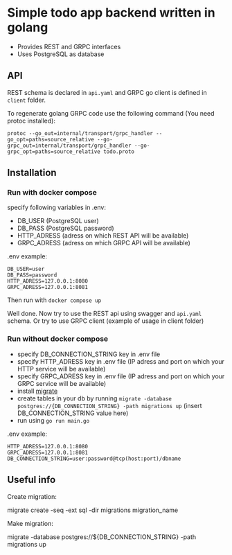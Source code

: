 # Simple todo app backend written in golang

- Provides REST and GRPC interfaces
- Uses PostgreSQL as database

## API

REST schema is declared in `api.yaml` and GRPC go client is defined in `client` folder.

To regenerate golang GRPC code use the following command (You need protoc installed):

```
protoc --go_out=internal/transport/grpc_handler --go_opt=paths=source_relative --go-grpc_out=internal/transport/grpc_handler --go-grpc_opt=paths=source_relative todo.proto
```

## Installation

### Run with docker compose

specify following variables in .env:

- DB_USER (PostgreSQL user)
- DB_PASS (PostgreSQL password)
- HTTP_ADRESS (adress on which REST API will be available)
- GRPC_ADRESS (adress on which GRPC API will be available)

.env example:

```
DB_USER=user
DB_PASS=password
HTTP_ADRESS=127.0.0.1:8080
GRPC_ADRESS=127.0.0.1:8081
```

Then run with `docker compose up`

Well done. Now try to use the REST api using swagger and `api.yaml` schema. Or try to use GRPC client (example of usage in client folder)

### Run without docker compose

- specify DB_CONNECTION_STRING key in .env file
- specify HTTP_ADRESS key in .env file (IP adress and port on which your HTTP service will be available)
- specify GRPC_ADRESS key in .env file (IP adress and port on which your GRPC service will be available)
- install [migrate](https://github.com/golang-migrate/migrate)
- create tables in your db by running `migrate -database postgres://{DB_CONNECTION_STRING} -path migrations up` (insert DB_CONNECTION_STRING value here)
- run using `go run main.go`

.env example:

```
HTTP_ADRESS=127.0.0.1:8080
GRPC_ADRESS=127.0.0.1:8081
DB_CONNECTION_STRING=user:password@tcp(host:port)/dbname
```

## Useful info

Create migration:

migrate create -seq -ext sql -dir migrations migration_name

Make migration:

migrate -database postgres://${DB_CONNECTION_STRING} -path migrations up